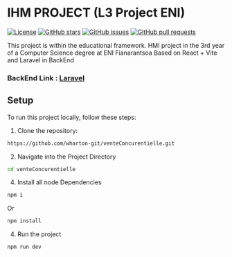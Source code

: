 # IHM PROJECT (L3 Project ENI)
[![License](https://img.shields.io/badge/license-MIT-blue.svg)](https://opensource.org/licenses/MIT)
[![GitHub stars](https://img.shields.io/github/stars/username/repo.svg)](https://github.com/username/repo/stargazers)
[![GitHub issues](https://img.shields.io/github/issues/username/repo.svg)](https://github.com/username/repo/issues)
[![GitHub pull requests](https://img.shields.io/github/issues-pr/username/repo.svg)](https://github.com/username/repo/pulls)


This project is within the educational framework.
HMI project in the 3rd year of a Computer Science degree at ENI Fianarantsoa
Based on React + Vite and Laravel in BackEnd

### BackEnd Link : [Laravel](https://test.io/)

## Setup

To run this project locally, follow these steps:

1. Clone the repository:

```sh
https://github.com/wharton-git/venteConcurentielle.git
```

2. Navigate into the Project Directory

```sh
cd venteConcurentielle
```

4. Install all node Dependencies

```sh
npm i
```
Or
```sh
npm install
```

4. Run the project

```sh
npm run dev
```
